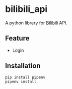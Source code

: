 # bilibili_api

A python library for [Bilibili](https://bilibili.com) API.

## Feature
- Login

## Installation

```
pip install pipenv
pipenv install
```
